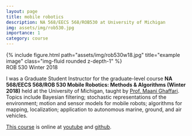 ```yaml
---
layout: page
title: mobile robotics
description: NA 568/EECS 568/ROB530 at University of Michigan
img: assets/img/rob530.jpg
importance: 1
category: course
---
```


<div class="row">
    <div class="col-sm mt-3 mt-md-0">
        {% include figure.html path="assets/img/rob530w18.jpg" title="example image" class="img-fluid rounded z-depth-1" %}
    </div>
</div>
<div class="caption">
    ROB 530 Winter 2018
</div>

I was a Graduate Student Instructor for the graduate-level course **NA 568/EECS 568/ROB 530 Mobile Robotics: Methods & Algorithms (Winter 2018)** held at the University of Michigan, taught by [Prof. Maani Ghaffari](https://robotics.umich.edu/profile/maani-ghaffari/). Topics include Bayesian filtering; stochastic representations of the environment; motion and sensor models for mobile robots; algorithms for mapping, localization; application to autonomous marine, ground, and air vehicles.

[This course](https://robots.engin.umich.edu/mobilerobotics/) is online at [youtube](https://www.youtube.com/watch?v=pH4Pkmey2_E&list=PLdMorpQLjeXmbFaVku4JdjmQByHHqTd1F) and [github](https://github.com/UMich-CURLY-teaching/UMich-ROB-530-public).
